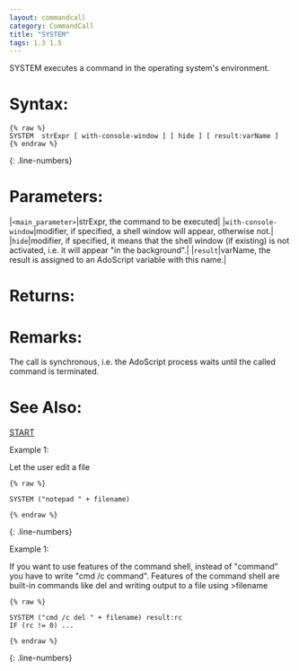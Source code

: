 ```yaml
---
layout: commandcall
category: CommandCall
title: "SYSTEM"
tags: 1.3 1.5
---
```


SYSTEM executes a command in the operating system's environment.

# Syntax:  

```adoscript
{% raw %}
SYSTEM	strExpr [ with-console-window ] [ hide ] [ result:varName ]
{% endraw %}
```
{: .line-numbers}


# Parameters:  

|`<main_parameter>`|strExpr, the command to be executed|
|`with-console-window`|modifier, if specified, a shell window will appear, otherwise not.|
|`hide`|modifier, if specified, it means that the shell window (if existing) is not activated, i.e. it will appear "in the background".|
|`result`|varName, the result is assigned to an AdoScript variable with this name.|

# Returns:  



# Remarks:

The call is synchronous, i.e. the AdoScript process waits until the called command is terminated.

# See Also:  

[START](start.html "START")  


Example 1:

Let the user edit a file  
```adoscript
{% raw %}

SYSTEM ("notepad " + filename)

{% endraw %}
```
{: .line-numbers}

Example 1:

If you want to use features of the command shell, instead of "command" you have to write "cmd /c command". Features of the command shell are built-in commands like del and writing output to a file using &gt;filename  
```adoscript
{% raw %}

SYSTEM ("cmd /c del " + filename) result:rc
IF (rc != 0) ...

{% endraw %}
```
{: .line-numbers}

